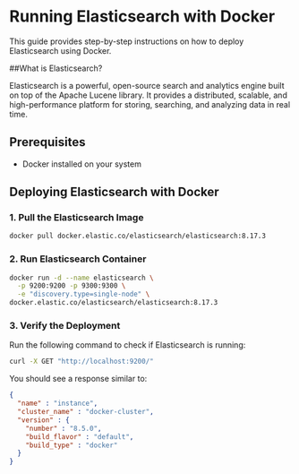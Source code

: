 # Running Elasticsearch with Docker

This guide provides step-by-step instructions on how to deploy Elasticsearch using Docker.

##What is Elasticsearch?

Elasticsearch is a powerful, open-source search and analytics engine built on top of the Apache Lucene library. It provides a distributed, scalable, and high-performance platform for storing, searching, and analyzing data in real time.

## Prerequisites

- Docker installed on your system

## Deploying Elasticsearch with Docker

### 1. Pull the Elasticsearch Image

```sh
docker pull docker.elastic.co/elasticsearch/elasticsearch:8.17.3
```

### 2. Run Elasticsearch Container

```sh
docker run -d --name elasticsearch \
  -p 9200:9200 -p 9300:9300 \
  -e "discovery.type=single-node" \
docker.elastic.co/elasticsearch/elasticsearch:8.17.3
```

### 3. Verify the Deployment

Run the following command to check if Elasticsearch is running:

```sh
curl -X GET "http://localhost:9200/"
```

You should see a response similar to:

```json
{
  "name" : "instance",
  "cluster_name" : "docker-cluster",
  "version" : {
    "number" : "8.5.0",
    "build_flavor" : "default",
    "build_type" : "docker"
  }
}
```
